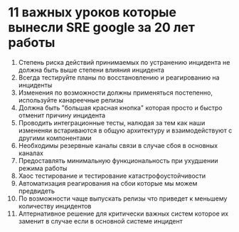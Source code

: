 # 11 важных уроков которые вынесли SRE google за 20 лет работы

1. Степень риска действий принимаемых по устранению инцидента не должна быть выше степени влияния инцидента
2. Всегда тестируйте планы по восстановлению и реагированию на инциденты
3. Изменения по возможности должны применяться постепенно, используйте канареечные релизы
4. Должна быть "большая красная кнопка" которая просто и быстро отменит причину инцидента
5. Проводить интеграционные тесты, налюдая за тем как наши измененяи встариваются в общую архитектуру и взаимодействуют с другими компонентами
6. Необходимы резервные каналы связи в случае сбоя в основных каналах
7. Предоставлять минимальную функциональность при ухудшении режима работы
8. Хаос тестирование и тестирование катастрофоустойчивости
9. Автоматизация реагирования на сбои которые мы можем предвидеть
10. По возможности чаще выпускать релизы что приведет к меньшему количеству инцидентов
11. Алтернативное решение для критически важных систем которое их заменит в случае если в основной системе инцидент
